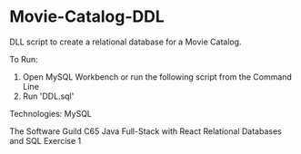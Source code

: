 # Movie-Catalog-DDL

DLL script to create a relational database for a Movie Catalog. 

To Run: 
1. Open MySQL Workbench or run the following script from the Command Line
2. Run 'DDL.sql'

Technologies: MySQL

The Software Guild C65 Java Full-Stack with React Relational Databases and SQL Exercise 1
